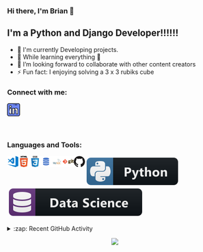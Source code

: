 ### Hi there, I'm Brian 👋


## I'm a Python and Django Developer!!!!!!

- 🔭 I'm currently Developing projects.
- 🌱 While learning everything 🤣
- 👯 I’m looking forward to collaborate with other content creators
- ⚡ Fun fact: I enjoying solving a 3 x 3 rubiks cube


### Connect with me:


<a href="https://www.linkedin.com/in/brian-odhiambo-ab5002190/"><img height="30" src="https://raw.githubusercontent.com/8bithemant/8bithemant/master/linkedin.png?raw=true"></a>&nbsp;&nbsp;

<br />

### Languages and Tools:

<img align="left" alt="Visual Studio Code" width="26px" src="https://raw.githubusercontent.com/github/explore/80688e429a7d4ef2fca1e82350fe8e3517d3494d/topics/visual-studio-code/visual-studio-code.png" />
<img align="left" alt="HTML5" width="26px" src="https://raw.githubusercontent.com/github/explore/80688e429a7d4ef2fca1e82350fe8e3517d3494d/topics/html/html.png" />
<img align="left" alt="CSS3" width="26px" src="https://raw.githubusercontent.com/github/explore/80688e429a7d4ef2fca1e82350fe8e3517d3494d/topics/css/css.png" />
<img align="left" alt="SQL" width="26px" src="https://raw.githubusercontent.com/github/explore/80688e429a7d4ef2fca1e82350fe8e3517d3494d/topics/sql/sql.png" />
<img align="left" alt="MySQL" width="26px" src="https://raw.githubusercontent.com/github/explore/80688e429a7d4ef2fca1e82350fe8e3517d3494d/topics/mysql/mysql.png" />
<img align="left" alt="Git" width="26px" src="https://raw.githubusercontent.com/github/explore/80688e429a7d4ef2fca1e82350fe8e3517d3494d/topics/git/git.png" />
<img align="left" alt="GitHub" width="26px" src="https://raw.githubusercontent.com/github/explore/78df643247d429f6cc873026c0622819ad797942/topics/github/github.png" />
<img src="https://raw.githubusercontent.com/8bithemant/8bithemant/master/svg/dev/languages/python.svg" alt="python" style="vertical-align:top; margin:4px">
<img src="https://raw.githubusercontent.com/8bithemant/8bithemant/master/svg/dev/misc/datascience.svg" alt="datascience" style="vertical-align:top; margin:4px">


<br />
<br />


<details>
  <summary>:zap: Recent GitHub Activity</summary>
  
<!--START_SECTION:activity-->
## 1. ❗️ [#1] Working on a Car Dealership Site (https://github.com/yobra254/CarDelearshipSite)
## 2.🎉 To be featured - 
(a).📫 Shopping Cart : https://github.com/yobra254/Shopping-Cart-Website 
<br/>
(b).⚡Covid Site: https://github.com/yobra254/covidWebsite
<br/>
(c).🤣Application of Machine learning in health and stock prediction

<!--END_SECTION:activity-->

</details>

<p align="center">
   <img src="https://media.giphy.com/media/KAq5w47R9rmTuvWOWa/giphy.gif" />
   </p>


